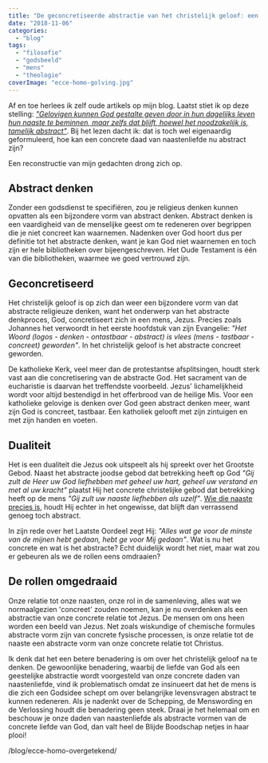 ```yaml
---
title: "De geconcretiseerde abstractie van het christelijk geloof: een mind-twister"
date: "2018-11-06"
categories: 
  - "blog"
tags: 
  - "filosofie"
  - "godsbeeld"
  - "mens"
  - "theologie"
coverImage: "ecce-homo-golving.jpg"
---
```


Af en toe herlees ik zelf oude artikels op mijn blog. Laatst stiet ik op deze stelling: [_"Gelovigen kunnen God gestalte geven door in hun dagelijks leven hun naaste te beminnen, maar zelfs dat blijft, hoewel het noodzakelijk is, tamelijk abstract"_](/page/praktische-gids-bij-gebedshoudingen-in-de-liturgie/). Bij het lezen dacht ik: dat is toch wel eigenaardig geformuleerd, hoe kan een concrete daad van naastenliefde nu abstract zijn?  

Een reconstructie van mijn gedachten drong zich op.  

## Abstract denken  

Zonder een godsdienst te specifiëren, zou je religieus denken kunnen opvatten als een bijzondere vorm van abstract denken. Abstract denken is een vaardigheid van de menselijke geest om te redeneren over begrippen die je niet concreet kan waarnemen. Nadenken over God hoort dus per definitie tot het abstracte denken, want je kan God niet waarnemen en toch zijn er hele bibliotheken over bijeengeschreven. Het Oude Testament is één van die bibliotheken, waarmee we goed vertrouwd zijn.  

## Geconcretiseerd

Het christelijk geloof is op zich dan weer een bijzondere vorm van dat abstracte religieuze denken, want het onderwerp van het abstracte denkproces, God, concretiseert zich in een mens, Jezus. Precies zoals Johannes het verwoordt in het eerste hoofdstuk van zijn Evangelie: _"Het Woord (logos - denken - ontastbaar - abstract) is vlees (mens - tastbaar - concreet) geworden"_. In het christelijk geloof is het abstracte concreet geworden.  

De katholieke Kerk, veel meer dan de protestantse afsplitsingen, houdt sterk vast aan die concretisering van de abstracte God. Het sacrament van de eucharistie is daarvan het treffendste voorbeeld. Jezus' lichamelijkheid wordt voor altijd bestendigd in het offerbrood van de heilige Mis. Voor een katholieke gelovige is denken over God geen abstract denken meer, want zijn God is concreet, tastbaar. Een katholiek gelooft met zijn zintuigen en met zijn handen en voeten.  

## Dualiteit

Het is een dualiteit die Jezus ook uitspeelt als hij spreekt over het Grootste Gebod. Naast het abstracte joodse gebod dat betrekking heeft op God _"Gij zult de Heer uw God liefhebben met geheel uw hart, geheel uw verstand en met al uw kracht"_ plaatst Hij het concrete christelijke gebod dat betrekking heeft op de mens _"Gij zult uw naaste liefhebben als uzelf"_. [Wie die naaste precies is](/blog/wie-is-mijn-naaste/), houdt Hij echter in het ongewisse, dat blijft dan verrassend genoeg toch abstract.  

In zijn rede over het Laatste Oordeel zegt Hij: _"Alles wat ge voor de minste van de mijnen hebt gedaan, hebt ge voor Mij gedaan"_. Wat is nu het concrete en wat is het abstracte? Echt duidelijk wordt het niet, maar wat zou er gebeuren als we de rollen eens omdraaien?  

## De rollen omgedraaid

Onze relatie tot onze naasten, onze rol in de samenleving, alles wat we normaalgezien 'concreet' zouden noemen, kan je nu overdenken als een abstractie van onze concrete relatie tot Jezus. De mensen om ons heen worden een beeld van Jezus. Net zoals wiskundige of chemische formules abstracte vorm zijn van concrete fysische processen, is onze relatie tot de naaste een abstracte vorm van onze concrete relatie tot Christus.  

Ik denk dat het een betere benadering is om over het christelijk geloof na te denken. De gewoonlijke benadering, waarbij de liefde van God als een geestelijke abstractie wordt voorgesteld van onze concrete daden van naastenliefde, vind ik problematisch omdat ze insinueert dat het de mens is die zich een Godsidee schept om over belangrijke levensvragen abstract te kunnen redeneren. Als je nadenkt over de Schepping, de Menswording en de Verlossing houdt die benadering geen steek. Draai je het helemaal om en beschouw je onze daden van naastenliefde als abstracte vormen van de concrete liefde van God, dan valt heel de Blijde Boodschap netjes in haar plooi!

/blog/ecce-homo-overgetekend/
